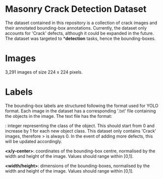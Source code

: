 # Masonry Crack Detection Dataset

The dataset contained in this repository is a collection of crack images and their annotated bounding-box annotations. Currently, the dataset only accounts for 'Crack' defects, although it could be expanded in the future. The dataset was targeted to ***detection** tasks, hence the bounding-boxes.

# Images

3,291 images of size 224 x 224 pixels.

# Labels

The bounding-box labels are structured following the format used for YOLO format. Each image in the dataset has a corresponding '.txt' file containing the objects in the image. The text file has the format:

> <class-id> <x-center> <y-center> <width> <height>

**<class-id>**: integer representing the class of the object. This should start from 0 and increase by 1 for each new object class. This dataset only contains 'Crack' images, therefore > <class-id> is always 0. In the event of adding more defects, this will be updated accordingly.

**<x/y-center>**: coordinates of the bounding-box centre, normalised by the width and height of the image. Values should range within [0,1].

**<width/height>**: dimensions of the bounding-boxes, normalised by the width and height of the image. Values should range within [0,1].
